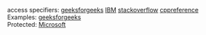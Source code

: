 access specifiers: [geeksforgeeks](https://www.geeksforgeeks.org/access-modifiers-in-c/)  [IBM](https://www.ibm.com/docs/en/i/7.3?topic=only-changing-access-class-member-c)
[stackoverflow](https://stackoverflow.com/questions/860339/what-is-the-difference-between-public-private-and-protected-inheritance-in-c)  [cppreference](https://en.cppreference.com/w/cpp/language/access)                             
Examples: [geeksforgeeks](https://www.geeksforgeeks.org/difference-between-private-and-protected-in-c-with-example/)                   
Protected: [Microsoft](https://learn.microsoft.com/en-us/cpp/cpp/protected-cpp?view=msvc-170)              
